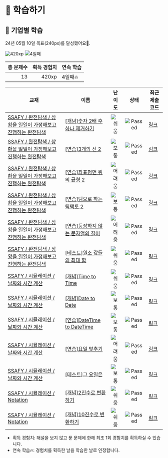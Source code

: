 # 📖 학습하기

## 🚀 기업별 학습
24년 05월 10일 목표(240px)를 달성했어요🥳.

![420xp](https://img.shields.io/badge/EXP-420xp-%235cb85c.svg?for-the-badge)
![4일째](https://img.shields.io/badge/연속학습-4일째-%23E34F26.svg?for-the-badge)

|총 문제수|획득 경험치|연속 학습|
|---:|---:|---|
13|420xp|4일째🔥|

|교재|이름|난이도|상태|최근 제출 코드|
|---|---|:---:|:---:|---|
|[SSAFY / 완전탐색 / 상황을 일일이 가정해보고 진행하는 완전탐색](https://www.codetree.ai/missions?missionId=20)|[[개념]숫자 2배 후 하나 제거하기](https://www.codetree.ai/missions/20/problems/multiply-two-and-remove-one-number)|![쉬움][easy]|![Passed][passed]|[링크](https://github.com/KimSangOuk/codetree-TILs/blob/main/240510/%EC%88%AB%EC%9E%90%202%EB%B0%B0%20%ED%9B%84%20%ED%95%98%EB%82%98%20%EC%A0%9C%EA%B1%B0%ED%95%98%EA%B8%B0/multiply-two-and-remove-one-number.py)|
|[SSAFY / 완전탐색 / 상황을 일일이 가정해보고 진행하는 완전탐색](https://www.codetree.ai/missions?missionId=20)|[[연습]3개의 선 2](https://www.codetree.ai/missions/20/problems/three-lines-2)|![보통][medium]|![Passed][passed]|[링크](https://github.com/KimSangOuk/codetree-TILs/blob/main/240510/3%EA%B0%9C%EC%9D%98%20%EC%84%A0%202/three-lines-2.py)|
|[SSAFY / 완전탐색 / 상황을 일일이 가정해보고 진행하는 완전탐색](https://www.codetree.ai/missions?missionId=20)|[[연습]좌표평면 위의 균형 2](https://www.codetree.ai/missions/20/problems/balance-on-coordinate-plane-2)|![어려움][hard]|![Passed][passed]|[링크](https://github.com/KimSangOuk/codetree-TILs/blob/main/240510/%EC%A2%8C%ED%91%9C%ED%8F%89%EB%A9%B4%20%EC%9C%84%EC%9D%98%20%EA%B7%A0%ED%98%95%202/balance-on-coordinate-plane-2.py)|
|[SSAFY / 완전탐색 / 상황을 일일이 가정해보고 진행하는 완전탐색](https://www.codetree.ai/missions?missionId=20)|[[연습]팀으로 하는 틱택토 2](https://www.codetree.ai/missions/20/problems/tic-tac-to-as-a-team-2)|![보통][medium]|![Passed][passed]|[링크](https://github.com/KimSangOuk/codetree-TILs/blob/main/240510/%ED%8C%80%EC%9C%BC%EB%A1%9C%20%ED%95%98%EB%8A%94%20%ED%8B%B1%ED%83%9D%ED%86%A0%202/tic-tac-to-as-a-team-2.py)|
|[SSAFY / 완전탐색 / 상황을 일일이 가정해보고 진행하는 완전탐색](https://www.codetree.ai/missions?missionId=20)|[[연습]등장하지 않는 문자열의 길이](https://www.codetree.ai/missions/20/problems/length-of-string-that-does-not-appear)|![어려움][hard]|![Passed][passed]|[링크](https://github.com/KimSangOuk/codetree-TILs/blob/main/240510/%EB%93%B1%EC%9E%A5%ED%95%98%EC%A7%80%20%EC%95%8A%EB%8A%94%20%EB%AC%B8%EC%9E%90%EC%97%B4%EC%9D%98%20%EA%B8%B8%EC%9D%B4/length-of-string-that-does-not-appear.py)|
|[SSAFY / 완전탐색 / 상황을 일일이 가정해보고 진행하는 완전탐색](https://www.codetree.ai/missions?missionId=20)|[[테스트]원소 값들의 최대 합](https://www.codetree.ai/missions/20/problems/maximum-sum-of-element-values)|![쉬움][easy]|![Passed][passed]|[링크](https://github.com/KimSangOuk/codetree-TILs/blob/main/240510/%EC%9B%90%EC%86%8C%20%EA%B0%92%EB%93%A4%EC%9D%98%20%EC%B5%9C%EB%8C%80%20%ED%95%A9/maximum-sum-of-element-values.py)|
|[SSAFY / 시뮬레이션 / 날짜와 시간 계산](https://www.codetree.ai/missions?missionId=20)|[[개념]Time to Time](https://www.codetree.ai/missions/20/problems/time-to-time)|![쉬움][easy]|![Passed][passed]|[링크](https://github.com/KimSangOuk/codetree-TILs/blob/main/240510/Time%20to%20Time/time-to-time.py)|
|[SSAFY / 시뮬레이션 / 날짜와 시간 계산](https://www.codetree.ai/missions?missionId=20)|[[개념]Date to Date](https://www.codetree.ai/missions/20/problems/date-to-date)|![보통][medium]|![Passed][passed]|[링크](https://github.com/KimSangOuk/codetree-TILs/blob/main/240510/Date%20to%20Date/date-to-date.py)|
|[SSAFY / 시뮬레이션 / 날짜와 시간 계산](https://www.codetree.ai/missions?missionId=20)|[[연습]DateTime to DateTime](https://www.codetree.ai/missions/20/problems/datetime-to-datetime)|![보통][medium]|![Passed][passed]|[링크](https://github.com/KimSangOuk/codetree-TILs/blob/main/240510/DateTime%20to%20DateTime/datetime-to-datetime.py)|
|[SSAFY / 시뮬레이션 / 날짜와 시간 계산](https://www.codetree.ai/missions?missionId=20)|[[연습]요일 맞추기](https://www.codetree.ai/missions/20/problems/guess-day-of-week)|![어려움][hard]|![Passed][passed]|[링크](https://github.com/KimSangOuk/codetree-TILs/blob/main/240510/%EC%9A%94%EC%9D%BC%20%EB%A7%9E%EC%B6%94%EA%B8%B0/guess-day-of-week.py)|
|[SSAFY / 시뮬레이션 / 날짜와 시간 계산](https://www.codetree.ai/missions?missionId=20)|[[테스트]그 요일은](https://www.codetree.ai/missions/20/problems/the-day-of-the-day)|![보통][medium]|![Passed][passed]|[링크](https://github.com/KimSangOuk/codetree-TILs/blob/main/240510/%EA%B7%B8%20%EC%9A%94%EC%9D%BC%EC%9D%80/the-day-of-the-day.py)|
|[SSAFY / 시뮬레이션 / Notation](https://www.codetree.ai/missions?missionId=20)|[[개념]2진수로 변환하기](https://www.codetree.ai/missions/20/problems/convert-to-binary)|![쉬움][easy]|![Passed][passed]|[링크](https://github.com/KimSangOuk/codetree-TILs/blob/main/240510/2%EC%A7%84%EC%88%98%EB%A1%9C%20%EB%B3%80%ED%99%98%ED%95%98%EA%B8%B0/convert-to-binary.py)|
|[SSAFY / 시뮬레이션 / Notation](https://www.codetree.ai/missions?missionId=20)|[[개념]10진수로 변환하기](https://www.codetree.ai/missions/20/problems/convert-to-decimal)|![쉬움][easy]|![Passed][passed]|[링크](https://github.com/KimSangOuk/codetree-TILs/blob/main/240510/10%EC%A7%84%EC%88%98%EB%A1%9C%20%EB%B3%80%ED%99%98%ED%95%98%EA%B8%B0/convert-to-decimal.py)|


* 획득 경험치: 해설을 보지 않고 푼 문제에 한해 최초 1회 경험치를 획득하실 수 있습니다.
* 연속 학습🔥: 경험치를 획득한 날을 학습한 날로 인정합니다.










[b5]: https://img.shields.io/badge/Bronze_5-%235D3E31.svg
[b4]: https://img.shields.io/badge/Bronze_4-%235D3E31.svg
[b3]: https://img.shields.io/badge/Bronze_3-%235D3E31.svg
[b2]: https://img.shields.io/badge/Bronze_2-%235D3E31.svg
[b1]: https://img.shields.io/badge/Bronze_1-%235D3E31.svg
[s5]: https://img.shields.io/badge/Silver_5-%23394960.svg
[s4]: https://img.shields.io/badge/Silver_4-%23394960.svg
[s3]: https://img.shields.io/badge/Silver_3-%23394960.svg
[s2]: https://img.shields.io/badge/Silver_2-%23394960.svg
[s1]: https://img.shields.io/badge/Silver_1-%23394960.svg
[g5]: https://img.shields.io/badge/Gold_5-%23FFC433.svg
[g4]: https://img.shields.io/badge/Gold_4-%23FFC433.svg
[g3]: https://img.shields.io/badge/Gold_3-%23FFC433.svg
[g2]: https://img.shields.io/badge/Gold_2-%23FFC433.svg
[g1]: https://img.shields.io/badge/Gold_1-%23FFC433.svg
[p5]: https://img.shields.io/badge/Platinum_5-%2376DDD8.svg
[p4]: https://img.shields.io/badge/Platinum_4-%2376DDD8.svg
[p3]: https://img.shields.io/badge/Platinum_3-%2376DDD8.svg
[p2]: https://img.shields.io/badge/Platinum_2-%2376DDD8.svg
[p1]: https://img.shields.io/badge/Platinum_1-%2376DDD8.svg
[passed]: https://img.shields.io/badge/Passed-%23009D27.svg
[failed]: https://img.shields.io/badge/Failed-%23D24D57.svg
[easy]: https://img.shields.io/badge/쉬움-%235cb85c.svg?for-the-badge
[medium]: https://img.shields.io/badge/보통-%23FFC433.svg?for-the-badge
[hard]: https://img.shields.io/badge/어려움-%23D24D57.svg?for-the-badge